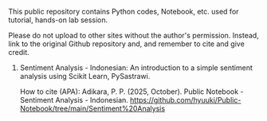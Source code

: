 This public repository contains Python codes, Notebook, etc. used for tutorial, hands-on lab session.

Please do not upload to other sites without the author's permission. 
Instead, link to the original Github repository and, and remember to cite and give credit.

1. Sentiment Analysis - Indonesian:
   An introduction to a simple sentiment analysis using Scikit Learn, PySastrawi.

   How to cite (APA):
   Adikara, P. P. (2025, October). Public Notebook - Sentiment Analysis - Indonesian. https://github.com/hyuuki/Public-Notebook/tree/main/Sentiment%20Analysis
